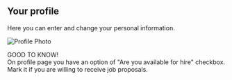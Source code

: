 ## Your profile

Here you can enter and change your personal information.

![Profile Photo](/images/profile.svg)

<article class="message is-warning">
  <div class="message-header">
    GOOD TO KNOW!
  </div>
  <div class="message-body">
    On profile page you have an option of "Are you available for hire" checkbox. Mark it if you are willing to receive job proposals.
  </div>
</article>
